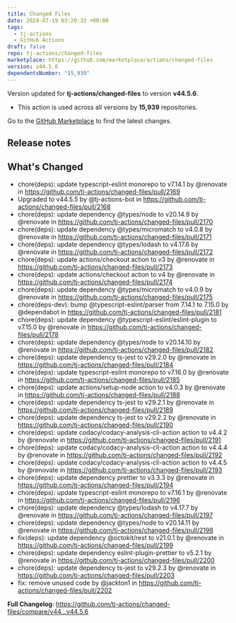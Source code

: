 ```yaml
---
title: Changed Files
date: 2024-07-19 03:20:33 +00:00
tags:
  - tj-actions
  - GitHub Actions
draft: false
repo: tj-actions/changed-files
marketplace: https://github.com/marketplace/actions/changed-files
version: v44.5.6
dependentsNumber: "15,939"
---
```



Version updated for **tj-actions/changed-files** to version **v44.5.6**.
- This action is used across all versions by **15,939** repositories.

Go to the [GitHub Marketplace](https://github.com/marketplace/actions/changed-files) to find the latest changes.

## Release notes

## What's Changed
* chore(deps): update typescript-eslint monorepo to v7.14.1 by @renovate in https://github.com/tj-actions/changed-files/pull/2169
* Upgraded to v44.5.5 by @tj-actions-bot in https://github.com/tj-actions/changed-files/pull/2168
* chore(deps): update dependency @types/node to v20.14.9 by @renovate in https://github.com/tj-actions/changed-files/pull/2170
* chore(deps): update dependency @types/micromatch to v4.0.8 by @renovate in https://github.com/tj-actions/changed-files/pull/2171
* chore(deps): update dependency @types/lodash to v4.17.6 by @renovate in https://github.com/tj-actions/changed-files/pull/2172
* chore(deps): update actions/checkout action to v3 by @renovate in https://github.com/tj-actions/changed-files/pull/2173
* chore(deps): update actions/checkout action to v4 by @renovate in https://github.com/tj-actions/changed-files/pull/2174
* chore(deps): update dependency @types/micromatch to v4.0.9 by @renovate in https://github.com/tj-actions/changed-files/pull/2175
* chore(deps-dev): bump @typescript-eslint/parser from 7.14.1 to 7.15.0 by @dependabot in https://github.com/tj-actions/changed-files/pull/2181
* chore(deps): update dependency @typescript-eslint/eslint-plugin to v7.15.0 by @renovate in https://github.com/tj-actions/changed-files/pull/2178
* chore(deps): update dependency @types/node to v20.14.10 by @renovate in https://github.com/tj-actions/changed-files/pull/2182
* chore(deps): update dependency ts-jest to v29.2.0 by @renovate in https://github.com/tj-actions/changed-files/pull/2184
* chore(deps): update typescript-eslint monorepo to v7.16.0 by @renovate in https://github.com/tj-actions/changed-files/pull/2185
* chore(deps): update actions/setup-node action to v4.0.3 by @renovate in https://github.com/tj-actions/changed-files/pull/2188
* chore(deps): update dependency ts-jest to v29.2.1 by @renovate in https://github.com/tj-actions/changed-files/pull/2189
* chore(deps): update dependency ts-jest to v29.2.2 by @renovate in https://github.com/tj-actions/changed-files/pull/2190
* chore(deps): update codacy/codacy-analysis-cli-action action to v4.4.2 by @renovate in https://github.com/tj-actions/changed-files/pull/2191
* chore(deps): update codacy/codacy-analysis-cli-action action to v4.4.4 by @renovate in https://github.com/tj-actions/changed-files/pull/2192
* chore(deps): update codacy/codacy-analysis-cli-action action to v4.4.5 by @renovate in https://github.com/tj-actions/changed-files/pull/2193
* chore(deps): update dependency prettier to v3.3.3 by @renovate in https://github.com/tj-actions/changed-files/pull/2194
* chore(deps): update typescript-eslint monorepo to v7.16.1 by @renovate in https://github.com/tj-actions/changed-files/pull/2196
* chore(deps): update dependency @types/lodash to v4.17.7 by @renovate in https://github.com/tj-actions/changed-files/pull/2197
* chore(deps): update dependency @types/node to v20.14.11 by @renovate in https://github.com/tj-actions/changed-files/pull/2198
* fix(deps): update dependency @octokit/rest to v21.0.1 by @renovate in https://github.com/tj-actions/changed-files/pull/2199
* chore(deps): update dependency eslint-plugin-prettier to v5.2.1 by @renovate in https://github.com/tj-actions/changed-files/pull/2200
* chore(deps): update dependency ts-jest to v29.2.3 by @renovate in https://github.com/tj-actions/changed-files/pull/2203
* fix: remove unused code by @jackton1 in https://github.com/tj-actions/changed-files/pull/2202


**Full Changelog**: https://github.com/tj-actions/changed-files/compare/v44...v44.5.6
